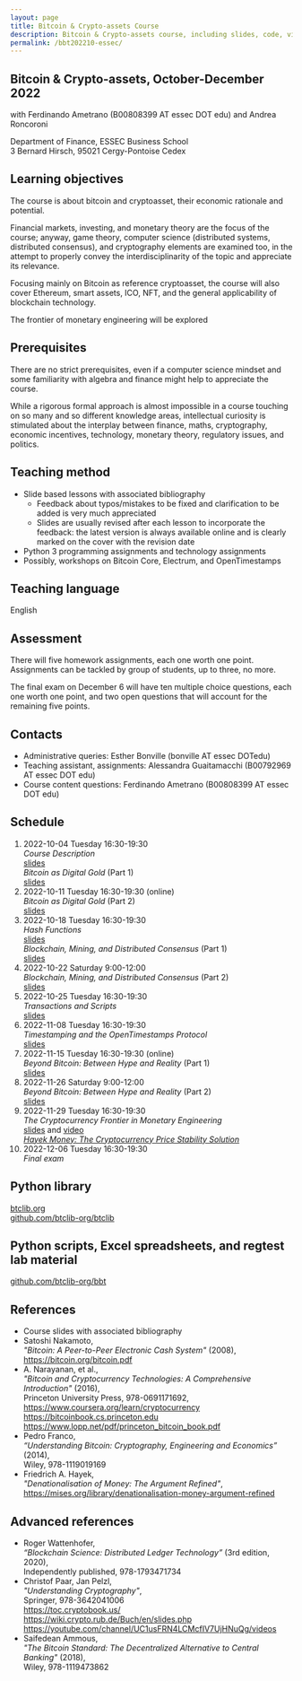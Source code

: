 ```yaml
---
layout: page
title: Bitcoin & Crypto-assets Course
description: Bitcoin & Crypto-assets course, including slides, code, videos, etc.
permalink: /bbt202210-essec/
---
```


## Bitcoin & Crypto-assets, October-December 2022

with Ferdinando Ametrano (B00808399 AT essec DOT edu) and Andrea Roncoroni

Department of Finance, ESSEC Business School  
3 Bernard Hirsch, 95021 Cergy-Pontoise Cedex

## Learning objectives

The course is about bitcoin and cryptoasset, their economic rationale and potential.

Financial markets, investing, and monetary theory are the focus of the course; anyway, game theory, computer science (distributed systems, distributed consensus), and cryptography elements are examined too, in the attempt to properly convey the interdisciplinarity of the topic and appreciate its relevance.

Focusing mainly on Bitcoin as reference cryptoasset, the course will also cover Ethereum, smart assets, ICO, NFT, and the general applicability of blockchain technology.

The frontier of monetary engineering will be explored

## Prerequisites

There are no strict prerequisites,
even if a computer science mindset
and some familiarity with algebra and finance
might help to appreciate the course.

While a rigorous formal approach is almost impossible
in a course touching on so many and so different knowledge areas,
intellectual curiosity is stimulated about the interplay between
finance, maths, cryptography, economic incentives, technology,
monetary theory, regulatory issues, and politics.

## Teaching method

* Slide based lessons with associated bibliography
  * Feedback about typos/mistakes to be fixed and clarification to be added is very much appreciated
  * Slides are usually revised after each lesson to incorporate the feedback: the latest version is always available online and is clearly marked on the cover with the revision date
* Python 3 programming assignments and technology assignments
* Possibly, workshops on Bitcoin Core, Electrum, and OpenTimestamps

## Teaching language

English

## Assessment

There will five homework assignments, each one worth one point.
Assignments can be tackled by group of students, up to three, no more.

The final exam on December 6 will have ten multiple choice questions,
each one worth one point,
and two open questions that will account for the remaining five points.

## Contacts

* Administrative queries: Esther Bonville (bonville AT essec DOTedu)
* Teaching assistant, assignments: Alessandra Guaitamacchi (B00792969 AT essec DOT edu)
* Course content questions: Ferdinando Ametrano (B00808399 AT essec DOT edu)

## Schedule

01. 2022-10-04 Tuesday 16:30-19:30  
    _Course Description_  
    [slides](https://drive.google.com/file/d/15n5dKA1SqgCFmpEYUpSIT0_JNsMVI1FR)  
    _Bitcoin as Digital Gold_ (Part 1)  
    [slides](https://drive.google.com/file/d/1FpudunEQrBY8WLTSLzwThOoFxMKGTCho)  
01. 2022-10-11 Tuesday 16:30-19:30 (online)  
    _Bitcoin as Digital Gold_ (Part 2)  
    [slides](https://drive.google.com/file/d/1FpudunEQrBY8WLTSLzwThOoFxMKGTCho)  
01. 2022-10-18 Tuesday 16:30-19:30  
     _Hash Functions_  
    [slides](https://drive.google.com/file/d/1LzaOx1rrFzswkKBrmZjIbMYkxWYpn-m1)  
    _Blockchain, Mining, and Distributed Consensus_ (Part 1)  
    [slides](https://drive.google.com/file/d/1_rGy7wdI8iWx6w6LG_CGCmmLnAIFhncz)  
01. 2022-10-22 Saturday 9:00-12:00  
    _Blockchain, Mining, and Distributed Consensus_ (Part 2)  
    [slides](https://drive.google.com/file/d/1_rGy7wdI8iWx6w6LG_CGCmmLnAIFhncz)  
01. 2022-10-25 Tuesday 16:30-19:30  
    _Transactions and Scripts_  
    [slides](https://drive.google.com/file/d/1S-1ltRVYPo6N33nXNWWBmopEg6jYfntY)  
01. 2022-11-08 Tuesday 16:30-19:30  
    _Timestamping and the OpenTimestamps Protocol_  
    [slides](https://drive.google.com/file/d/1GksUgO54g1z7P4HUVmxXufmuM9y3EZ1b)
01. 2022-11-15 Tuesday 16:30-19:30 (online)  
    _Beyond Bitcoin: Between Hype and Reality_ (Part 1)  
    [slides](https://drive.google.com/file/d/12jGsSBY5sMwgRQwvjwlnG6J9xOxi0P0Z)  
01. 2022-11-26 Saturday 9:00-12:00  
    _Beyond Bitcoin: Between Hype and Reality_ (Part 2)  
    [slides](https://drive.google.com/file/d/12jGsSBY5sMwgRQwvjwlnG6J9xOxi0P0Z)  
01. 2022-11-29 Tuesday 16:30-19:30  
    _The Cryptocurrency Frontier in Monetary Engineering_  
    [slides](https://drive.google.com/file/d/1T2z4vfRvEv_wooerJI7FgD8IkxeTihlj) and [video](https://www.youtube.com/watch?v=dvgb2YOm1y4&t=2922s)  
    _[Hayek Money: The Cryptocurrency Price Stability Solution](https://ssrn.com/abstract=2425270)_  
01. 2022-12-06 Tuesday 16:30-19:30  
    _Final exam_  

## Python library

[btclib.org](https://btclib.org)  
[github.com/btclib-org/btclib](https://github.com/btclib-org/btclib)

## Python scripts, Excel spreadsheets, and regtest lab material

[github.com/btclib-org/bbt](https://github.com/btclib-org/bbt)

## References

* Course slides with associated bibliography
* Satoshi Nakamoto,  
  _"Bitcoin: A Peer-to-Peer Electronic Cash System"_ (2008),  
  <https://bitcoin.org/bitcoin.pdf>
* A. Narayanan, et al.,  
  _"Bitcoin and Cryptocurrency Technologies: A Comprehensive Introduction"_ (2016),  
  Princeton University Press, 978-0691171692,  
  <https://www.coursera.org/learn/cryptocurrency>  
  <https://bitcoinbook.cs.princeton.edu>  
  <https://www.lopp.net/pdf/princeton_bitcoin_book.pdf>
* Pedro Franco,  
  _“Understanding Bitcoin: Cryptography, Engineering and Economics”_ (2014),  
  Wiley, 978-1119019169
* Friedrich A. Hayek,  
  _"Denationalisation of Money: The Argument Refined"_,  
  <https://mises.org/library/denationalisation-money-argument-refined>  

## Advanced references

* Roger Wattenhofer,  
  _“Blockchain Science: Distributed Ledger Technology”_ (3rd edition, 2020),  
   Independently published, 978-1793471734
* Christof Paar, Jan Pelzl,  
  _"Understanding Cryptography"_,  
  Springer, 978-3642041006  
  <https://toc.cryptobook.us/>  
  <https://wiki.crypto.rub.de/Buch/en/slides.php>  
  <https://youtube.com/channel/UC1usFRN4LCMcfIV7UjHNuQg/videos>
* Saifedean Ammous,  
  _"The Bitcoin Standard: The Decentralized Alternative to Central Banking"_ (2018),  
  Wiley, 978-1119473862
